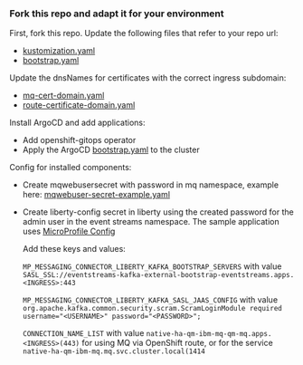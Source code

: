 ### Fork this repo and adapt it for your environment

First, fork this repo. Update the following files that refer to your repo url:

- [kustomization.yaml](./argocd/kustomization.yaml)
- [bootstrap.yaml](./argocd/bootstrap.yaml)

Update the dnsNames for certificates with the correct ingress subdomain:

- [mq-cert-domain.yaml](./components/mq/variants/cloudprovider/odf/mq-cert-domain.yaml)
- [route-certificate-domain.yaml](./components/eventstreams/variants/cloudprovider/odf/route-certificate-domain.yaml)

Install ArgoCD and add applications:

* Add openshift-gitops operator
* Apply the ArgoCD [bootstrap.yaml](./argocd/bootstrap.yaml) to the cluster

Config for installed components:

* Create mqwebusersecret with password in mq namespace, example here: [mqwebuser-secret-example.yaml](./components/mq/base/native-ha-qm/mqwebuser-secret-example.yaml)

* Create liberty-config secret in liberty using the created password for the admin user in the event streams namespace. The sample application uses [MicroProfile Config](https://openliberty.io/docs/latest/external-configuration.html)

  Add these keys and values:

  `MP_MESSAGING_CONNECTOR_LIBERTY_KAFKA_BOOTSTRAP_SERVERS` with value `SASL_SSL://eventstreams-kafka-external-bootstrap-eventstreams.apps.<INGRESS>:443`

  `MP_MESSAGING_CONNECTOR_LIBERTY_KAFKA_SASL_JAAS_CONFIG` with value `org.apache.kafka.common.security.scram.ScramLoginModule required username="<USERNAME>" password="<PASSWORD>";`

  `CONNECTION_NAME_LIST` with value `native-ha-qm-ibm-mq-qm-mq.apps.<INGRESS>(443)` for using MQ via OpenShift route, or for the service `native-ha-qm-ibm-mq.mq.svc.cluster.local(1414`
